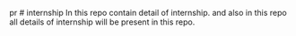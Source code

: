 pr # internship
In this repo contain detail of internship. 
and also in this repo all details of internship will be present in this repo. 
